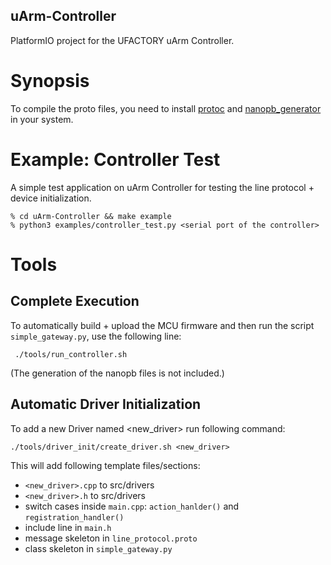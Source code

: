 uArm-Controller
---
PlatformIO project for the UFACTORY uArm Controller.

# Synopsis
To compile the proto files, you need to install [protoc](https://grpc.io/docs/protoc-installation/) and [nanopb_generator](https://pypi.org/project/nanopb/) in your system.

# Example: Controller Test
A simple test application on uArm Controller for testing the line protocol + device initialization.
```
% cd uArm-Controller && make example
% python3 examples/controller_test.py <serial port of the controller>
```

# Tools

## Complete Execution
To automatically build + upload the MCU firmware and then run the script `simple_gateway.py`, use the following line:
```
 ./tools/run_controller.sh
```
(The generation of the nanopb files is not included.)

## Automatic Driver Initialization
To add a new Driver named <new_driver> run following command:
```
./tools/driver_init/create_driver.sh <new_driver>
```
This will add following template files/sections:
- `<new_driver>.cpp` to src/drivers
- `<new_driver>.h` to src/drivers
- switch cases inside `main.cpp`: `action_hanlder()` and `registration_handler()`
- include line in `main.h`
- message skeleton in `line_protocol.proto`
- class skeleton in `simple_gateway.py`
